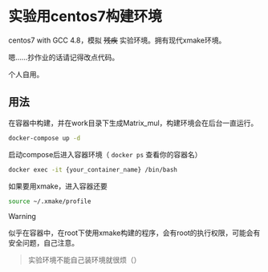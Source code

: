 # 实验用centos7构建环境
centos7 with GCC 4.8，模拟 ~~残疾~~ 实验环境。拥有现代xmake环境。

嗯……抄作业的话请记得改点代码。

个人自用。

## 用法
在容器中构建，并在work目录下生成Matrix_mul，构建环境会在后台一直运行。
```bash
docker-compose up -d
```

启动compose后进入容器环境（ `docker ps` 查看你的容器名）
```bash
docker exec -it {your_container_name} /bin/bash
```

如果要用xmake，进入容器还要
```bash
source ~/.xmake/profile
```

> [!WARNING]
> 似乎在容器中，在root下使用xmake构建的程序，会有root的执行权限，可能会有安全问题，自己注意。

> 实验环境不能自己装环境就很烦（）
